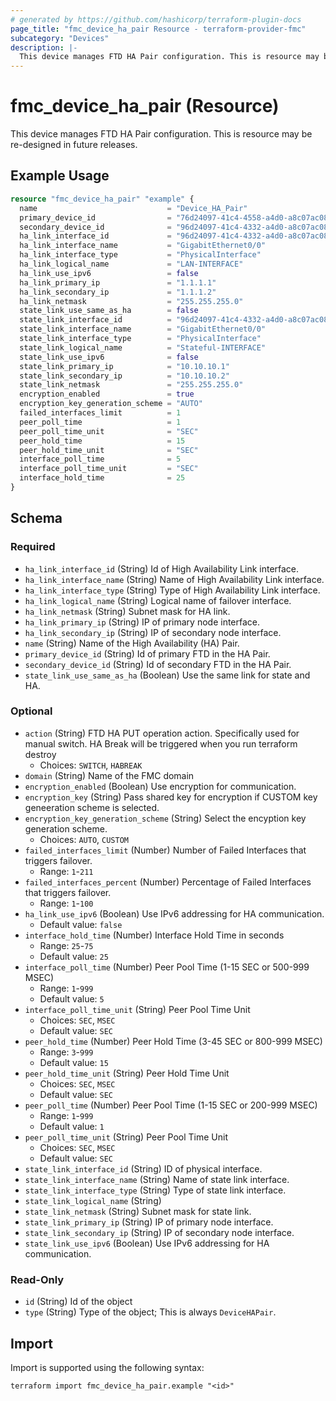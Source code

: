 ```yaml
---
# generated by https://github.com/hashicorp/terraform-plugin-docs
page_title: "fmc_device_ha_pair Resource - terraform-provider-fmc"
subcategory: "Devices"
description: |-
  This device manages FTD HA Pair configuration. This is resource may be re-designed in future releases.
---
```


# fmc_device_ha_pair (Resource)

This device manages FTD HA Pair configuration. This is resource may be re-designed in future releases.

## Example Usage

```terraform
resource "fmc_device_ha_pair" "example" {
  name                             = "Device_HA_Pair"
  primary_device_id                = "76d24097-41c4-4558-a4d0-a8c07ac08470"
  secondary_device_id              = "96d24097-41c4-4332-a4d0-a8c07ac08482"
  ha_link_interface_id             = "96d24097-41c4-4332-a4d0-a8c07ac08482"
  ha_link_interface_name           = "GigabitEthernet0/0"
  ha_link_interface_type           = "PhysicalInterface"
  ha_link_logical_name             = "LAN-INTERFACE"
  ha_link_use_ipv6                 = false
  ha_link_primary_ip               = "1.1.1.1"
  ha_link_secondary_ip             = "1.1.1.2"
  ha_link_netmask                  = "255.255.255.0"
  state_link_use_same_as_ha        = false
  state_link_interface_id          = "96d24097-41c4-4332-a4d0-a8c07ac08482"
  state_link_interface_name        = "GigabitEthernet0/0"
  state_link_interface_type        = "PhysicalInterface"
  state_link_logical_name          = "Stateful-INTERFACE"
  state_link_use_ipv6              = false
  state_link_primary_ip            = "10.10.10.1"
  state_link_secondary_ip          = "10.10.10.2"
  state_link_netmask               = "255.255.255.0"
  encryption_enabled               = true
  encryption_key_generation_scheme = "AUTO"
  failed_interfaces_limit          = 1
  peer_poll_time                   = 1
  peer_poll_time_unit              = "SEC"
  peer_hold_time                   = 15
  peer_hold_time_unit              = "SEC"
  interface_poll_time              = 5
  interface_poll_time_unit         = "SEC"
  interface_hold_time              = 25
}
```

<!-- schema generated by tfplugindocs -->
## Schema

### Required

- `ha_link_interface_id` (String) Id of High Availability Link interface.
- `ha_link_interface_name` (String) Name of High Availability Link interface.
- `ha_link_interface_type` (String) Type of High Availability Link interface.
- `ha_link_logical_name` (String) Logical name of failover interface.
- `ha_link_netmask` (String) Subnet mask for HA link.
- `ha_link_primary_ip` (String) IP of primary node interface.
- `ha_link_secondary_ip` (String) IP of secondary node interface.
- `name` (String) Name of the High Availability (HA) Pair.
- `primary_device_id` (String) Id of primary FTD in the HA Pair.
- `secondary_device_id` (String) Id of secondary FTD in the HA Pair.
- `state_link_use_same_as_ha` (Boolean) Use the same link for state and HA.

### Optional

- `action` (String) FTD HA PUT operation action. Specifically used for manual switch. HA Break will be triggered when you run terraform destroy
  - Choices: `SWITCH`, `HABREAK`
- `domain` (String) Name of the FMC domain
- `encryption_enabled` (Boolean) Use encryption for communication.
- `encryption_key` (String) Pass shared key for encryption if CUSTOM key geneeration scheme is selected.
- `encryption_key_generation_scheme` (String) Select the encyption key generation scheme.
  - Choices: `AUTO`, `CUSTOM`
- `failed_interfaces_limit` (Number) Number of Failed Interfaces that triggers failover.
  - Range: `1`-`211`
- `failed_interfaces_percent` (Number) Percentage of Failed Interfaces that triggers failover.
  - Range: `1`-`100`
- `ha_link_use_ipv6` (Boolean) Use IPv6 addressing for HA communication.
  - Default value: `false`
- `interface_hold_time` (Number) Interface Hold Time in seconds
  - Range: `25`-`75`
  - Default value: `25`
- `interface_poll_time` (Number) Peer Pool Time (1-15 SEC or 500-999 MSEC)
  - Range: `1`-`999`
  - Default value: `5`
- `interface_poll_time_unit` (String) Peer Pool Time Unit
  - Choices: `SEC`, `MSEC`
  - Default value: `SEC`
- `peer_hold_time` (Number) Peer Hold Time (3-45 SEC or 800-999 MSEC)
  - Range: `3`-`999`
  - Default value: `15`
- `peer_hold_time_unit` (String) Peer Hold Time Unit
  - Choices: `SEC`, `MSEC`
  - Default value: `SEC`
- `peer_poll_time` (Number) Peer Pool Time (1-15 SEC or 200-999 MSEC)
  - Range: `1`-`999`
  - Default value: `1`
- `peer_poll_time_unit` (String) Peer Pool Time Unit
  - Choices: `SEC`, `MSEC`
  - Default value: `SEC`
- `state_link_interface_id` (String) ID of physical interface.
- `state_link_interface_name` (String) Name of state link interface.
- `state_link_interface_type` (String) Type of state link interface.
- `state_link_logical_name` (String)
- `state_link_netmask` (String) Subnet mask for state link.
- `state_link_primary_ip` (String) IP of primary node interface.
- `state_link_secondary_ip` (String) IP of secondary node interface.
- `state_link_use_ipv6` (Boolean) Use IPv6 addressing for HA communication.

### Read-Only

- `id` (String) Id of the object
- `type` (String) Type of the object; This is always `DeviceHAPair`.

## Import

Import is supported using the following syntax:

```shell
terraform import fmc_device_ha_pair.example "<id>"
```
